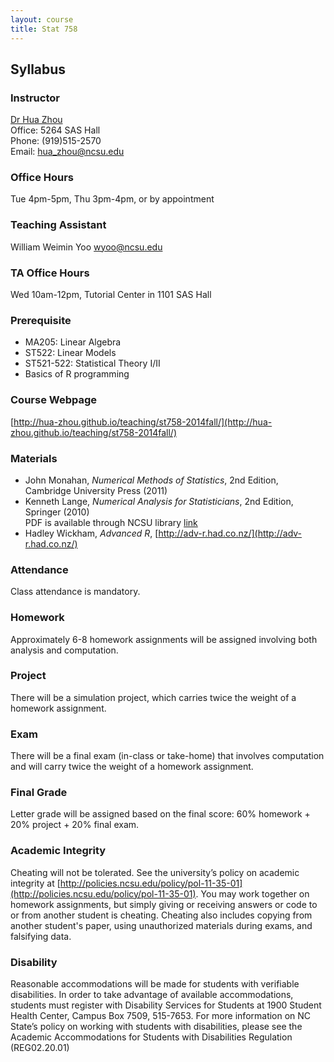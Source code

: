 ```yaml
---
layout: course
title: Stat 758
---
```


## Syllabus

### Instructor

[Dr Hua Zhou](http://hua-zhou.github.io/)  
Office: 5264 SAS Hall  
Phone: (919)515-2570  
Email: <hua_zhou@ncsu.edu>  

### Office Hours

Tue 4pm-5pm, Thu 3pm-4pm, or by appointment

### Teaching Assistant

William Weimin Yoo <wyoo@ncsu.edu>

### TA Office Hours

Wed 10am-12pm, Tutorial Center in 1101 SAS Hall

### Prerequisite

* MA205: Linear Algebra
* ST522: Linear Models 
* ST521-522: Statistical Theory I/II
* Basics of R programming

### Course Webpage

[http://hua-zhou.github.io/teaching/st758-2014fall/](http://hua-zhou.github.io/teaching/st758-2014fall/)

### Materials

* John Monahan, _Numerical Methods of Statistics_, 2nd Edition, Cambridge University Press (2011)
* Kenneth Lange, _Numerical Analysis for Statisticians_, 2nd Edition, Springer (2010)  
PDF is available through NCSU library [link](http://catalog.lib.ncsu.edu/record/NCSU2410898)
* Hadley Wickham, _Advanced R_, [http://adv-r.had.co.nz/](http://adv-r.had.co.nz/)

### Attendance

Class attendance is mandatory.

### Homework

Approximately 6-8 homework assignments will be assigned involving both analysis and computation. 

### Project

There will be a simulation project, which carries twice the weight of a homework assignment.

### Exam

There will be a final exam (in-class or take-home) that involves computation and will carry twice the weight of a homework assignment.

### Final Grade

Letter grade will be assigned based on the final score: 60% homework + 20% project + 20% final exam.

### Academic Integrity

Cheating will not be tolerated. See the university’s policy on academic integrity at [http://policies.ncsu.edu/policy/pol-11-35-01](http://policies.ncsu.edu/policy/pol-11-35-01). You may work together on homework assignments, but simply giving or receiving answers or code to or from another student is cheating. Cheating also includes copying from another student's paper, using unauthorized materials during exams, and falsifying data.

### Disability

Reasonable accommodations will be made for students with verifiable disabilities. In order to take advantage of available accommodations, students must register with Disability Services for Students at 1900 Student Health Center, Campus Box 7509, 515-7653. For more information on NC State’s policy on working with students with disabilities, please see the Academic Accommodations for Students with Disabilities Regulation (REG02.20.01)